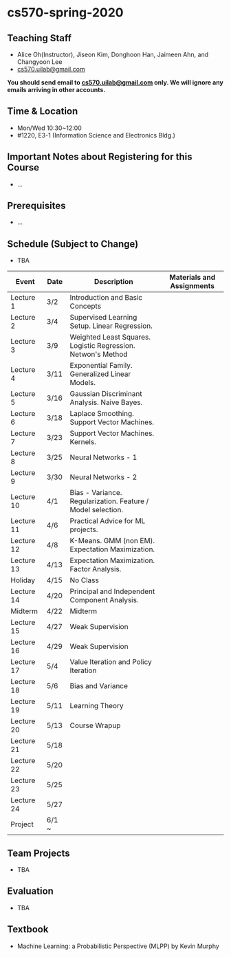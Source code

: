 # cs570-spring-2020

## Teaching Staff

- Alice Oh(Instructor), Jiseon Kim, Donghoon Han, Jaimeen Ahn, and Changyoon Lee
- cs570.uilab@gmail.com

**You should send email to cs570.uilab@gmail.com only. We will ignore any emails arriving in other accounts.**

## Time & Location
- Mon/Wed 10:30~12:00
- #1220, E3-1 (Information Science and Electronics Bldg.)

## Important Notes about Registering for this Course

- ...

## Prerequisites  

- ...
## Schedule (Subject to Change)

- TBA

| Event      | Date  | Description                                                  | Materials and Assignments |
|------------|-------|--------------------------------------------------------------|---------------------------|
| Lecture 1  | 3/2   | Introduction and Basic Concepts                              |                           |
| Lecture 2  | 3/4   | Supervised Learning Setup. Linear Regression.                |                           |
| Lecture 3  | 3/9   | Weighted Least Squares. Logistic Regression. Netwon's Method |                           |
| Lecture 4  | 3/11  | Exponential Family. Generalized Linear Models.               |                           |
| Lecture 5  | 3/16  | Gaussian Discriminant Analysis. Naive Bayes.                 |                           |
| Lecture 6  | 3/18  | Laplace Smoothing. Support Vector Machines.                  |                           |
| Lecture 7  | 3/23  | Support Vector Machines. Kernels.                            |                           |
| Lecture 8  | 3/25  | Neural Networks - 1                                          |                           |
| Lecture 9  | 3/30  | Neural Networks - 2                                          |                           |
| Lecture 10 | 4/1   | Bias - Variance. Regularization. Feature / Model selection.  |                           |
| Lecture 11 | 4/6   | Practical Advice for ML projects.                            |                           |
| Lecture 12 | 4/8   | K-Means. GMM (non EM). Expectation Maximization.             |                           |
| Lecture 13 | 4/13  | Expectation Maximization. Factor Analysis.                   |                           |
| Holiday    | 4/15  | No Class                                                     |                           |
| Lecture 14 | 4/20  | Principal and Independent Component Analysis.                |                           |
| Midterm    | 4/22  | Midterm                                                      |                           |
| Lecture 15 | 4/27  | Weak Supervision                                             |                           |
| Lecture 16 | 4/29  | Weak Supervision                                             |                           |
| Lecture 17 | 5/4   | Value Iteration and Policy Iteration                         |                           |
| Lecture 18 | 5/6   | Bias and Variance                                            |                           |
| Lecture 19 | 5/11  | Learning Theory                                              |                           |
| Lecture 20 | 5/13  | Course Wrapup                                                |                           |
| Lecture 21 | 5/18  |                                                              |                           |
| Lecture 22 | 5/20  |                                                              |                           |
| Lecture 23 | 5/25  |                                                              |                           |
| Lecture 24 | 5/27  |                                                              |                           |
| Project    | 6/1 ~ |                                                              |                           |

## Team Projects

- TBA

## Evaluation

- TBA

## Textbook

- Machine Learning: a Probabilistic Perspective (MLPP) by Kevin Murphy
